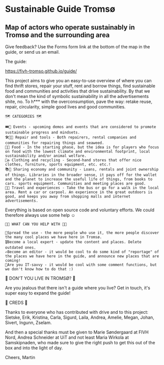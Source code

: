 # Sustainable Guide Tromsø
## Map of actors who operate sustainably in Tromsø and the surrounding area

Give feedback? Use the Forms form link at the bottom of the map in the guide, or send us an email.

The guide:

https://fivh-tromso.github.io/guide/

This project aims to give you an easy-to-use overview of where you can find thrift stores, repair your stuff, rent and borrow things, find sustainable food and communities and activities that drive sustainability. By that we don't mean the kind of symbolic sustainability in all the advertisements shite, no. To h*** with the overconsumption, pave the way: retake reuse, repair, circularity, simple good lives and good communities.

    🗺️ CATEGORIES 🗺️
    
    🎟️📣 Events - upcoming demos and events that are considered to promote sustainable progress and mindsets.
    🛠️👨‍🔧 Repair and tools - Both repairers, rental companies and communities for repairing things and seaweed.
    🍴🌱 Food - In the starting phase, but the idea is for players who focus on food with the lowest climate and environmental footprint, local sustainability and/or animal welfare.
    👕♻️ Clothing and recycling - Second-hand stores that offer nice clothes, furniture, sports equipment, etc. etc.!
    📚🤝 Sharing economy and community - Loans, rentals and joint ownership of things. Libraries in the broader sense, it pays off for the wallet and the planet to increase the useful life of things, from books to cars. sports equipment. Communities and meeting places are good.
    🚌🌄 Travel and experiences - Take the bus or go for a walk in the local area. Rent a car or carpool. An experience in the great outdoors is good, and keeps you away from shopping malls and internet advertisements.

Everything is based on open source code and voluntary efforts. We could therefore always use some help ☺️

    👨‍💻 WHAT CAN YOU HELP WITH 👨‍💻
    
    💬Spread the use - the more people who use it, the more people discover the many cool places we have here in Tromsø.
    🎖️Become a local expert - update the content and places. Delete outdated ones.
    ✍️Become an editor - it would be cool to do some kind of "reportage" of the places we have here in the guide, and announce new places that are coming!
    👾Are you IT-savvy - it would be cool with some comment functions, but we don't know how to do that :)

🤔 DON'T YOU LIVE IN TROMSØ? 🤔

Are you jealous that there isn't a guide where you live? Get in touch, it's super easy to expand the guide!

👏 CREDS 👏

Thanks to everyone who has contributed with drive and to this project: Sietske, Erik, Kristina, Carla, Sigurd, Laila, Andrea, Amelie, Megan, Johan, Sivert, Ingunn, Zselam.

And then a special thanks must be given to Marie Søndergaard at FIVH Nord, Andrea Schneider at UiT and not least Maria Wirkola at Samskipnaden, who made sure to give the right push to get this out of the box and into the light of day.

Cheers, Martin
